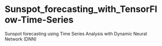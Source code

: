 # Sunspot_forecasting_with_TensorFlow-Time-Series
Sunspot forecasting using Time Series Analysis with Dynamic Neural Network (DNN)
